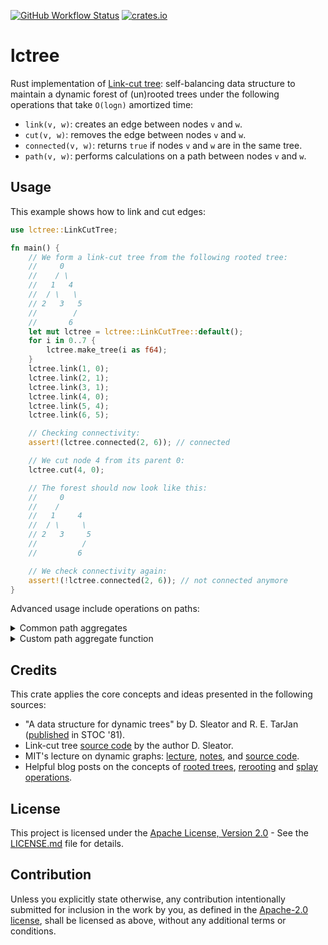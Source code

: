 [![GitHub Workflow Status](https://img.shields.io/github/actions/workflow/status/azizkayumov/lctree/ci.yml?style=plastic)](#)
[![crates.io](https://img.shields.io/crates/v/lctree)](https://crates.io/crates/lctree)

# lctree
Rust implementation of [Link-cut tree](https://dl.acm.org/doi/10.1145/253262.253347](https://dl.acm.org/doi/pdf/10.1145/800076.802464)): self-balancing data structure to maintain a dynamic forest of (un)rooted trees under the following operations that take `O(logn)` amortized time:
* `link(v, w)`: creates an edge between nodes `v` and `w`.
* `cut(v, w)`: removes the edge between nodes `v` and `w`.
* `connected(v, w)`: returns `true` if nodes `v` and `w` are in the same tree.
* `path(v, w)`: performs calculations on a path between nodes `v` and `w`.

## Usage
This example shows how to link and cut edges:
```rust
use lctree::LinkCutTree;

fn main() {
    // We form a link-cut tree from the following rooted tree:
    //     0
    //    / \
    //   1   4
    //  / \   \
    // 2   3   5
    //        /
    //       6
    let mut lctree = lctree::LinkCutTree::default();
    for i in 0..7 {
        lctree.make_tree(i as f64);
    }
    lctree.link(1, 0);
    lctree.link(2, 1);
    lctree.link(3, 1);
    lctree.link(4, 0);
    lctree.link(5, 4);
    lctree.link(6, 5);

    // Checking connectivity:
    assert!(lctree.connected(2, 6)); // connected

    // We cut node 4 from its parent 0:
    lctree.cut(4, 0);

    // The forest should now look like this:
    //     0
    //    /   
    //   1     4
    //  / \     \
    // 2   3     5
    //          /
    //         6

    // We check connectivity again:
    assert!(!lctree.connected(2, 6)); // not connected anymore
}
```
Advanced usage include operations on paths:
<details>
<summary>Common path aggregates</summary>

Various kinds of calculations can be performed on a path between two nodes, provided as `findmax`, `findmin`, or `findsum`:

```rust
use lctree::{LinkCutTree, FindMax, FindMin, FindSum};

fn main() {
    // We form a link-cut tree from the following rooted tree
    // (the numbers in parentheses are the weights of the nodes):
    //           0(9)
    //           /  \
    //         1(1)  4(2)
    //        /   \    \
    //      2(8)  3(0)  5(4)
    //                  /
    //                6(3)

    // Replace FindMax with FindMin or FindSum, depending on your usage:
    let mut lctree: LinkCutTree<FindMax> = lctree::LinkCutTree::new();
    let weights = [9.0, 1.0, 8.0, 0.0, 2.0, 4.0, 3.0];
    for i in 0..weights.len() {
        lctree.make_tree(weights[i]);
    }
    lctree.link(1, 0);
    lctree.link(2, 1);
    lctree.link(3, 1);
    lctree.link(4, 0);
    lctree.link(5, 4);
    lctree.link(6, 5);

    // We find the node with max weight on the path between 2 to 6,
    // where 0 has the maximum weight of 9.0:
    assert_eq!(lctree.path(2, 6).max_weight, 9.0);
    assert_eq!(lctree.path(2, 6).max_weight_idx, 0);
}
```
</details>

<details>
<summary>Custom path aggregate function</summary>
    
A custom path aggregate function can be defined by using the `Path` trait:
    
```rust
use lctree::{LinkCutTree, Path};

#[derive(Copy, Clone)]
pub struct FindXor {
    pub xor: u64,
}

impl Path for FindXor {
    fn default(weight: f64, _: usize) -> Self {
        FindXor {
            xor: weight as u64,
        }
    }

    fn aggregate(&mut self, other: Self) {
        self.xor ^= other.xor;
    }
}

fn main() {
    let mut lctree: LinkCutTree<FindXor> = LinkCutTree::new();
    ...
}
```

</details>


## Credits
This crate applies the core concepts and ideas presented in the following sources:
- "A data structure for dynamic trees" by D. Sleator and R. E. TarJan ([published](https://dl.acm.org/doi/10.1145/800076.802464) in STOC '81).
- Link-cut tree [source code](https://codeforces.com/contest/117/submission/860934) by the author D. Sleator.
- MIT's lecture on dynamic graphs: [lecture](https://www.youtube.com/watch?v=XZLN6NxEQWo), [notes](https://courses.csail.mit.edu/6.851/spring12/scribe/L19.pdf), and [source code](https://github.com/6851-2021/rust-link-cut-tree).
- Helpful blog posts on the concepts of [rooted trees](https://codeforces.com/blog/entry/80383), [rerooting](https://codeforces.com/blog/entry/75885) and [splay operations](https://www.youtube.com/watch?v=2eCKpEmkxIc).

## License
This project is licensed under the [Apache License, Version 2.0](LICENSE.md) - See the [LICENSE.md](https://github.com/azizkayumov/lctree/blob/main/LICENSE) file for details.

## Contribution
Unless you explicitly state otherwise, any contribution intentionally submitted
for inclusion in the work by you, as defined in the [Apache-2.0
license][apache-license], shall be licensed as above, without any additional
terms or conditions.

[apache-license]: http://www.apache.org/licenses/LICENSE-2.0
